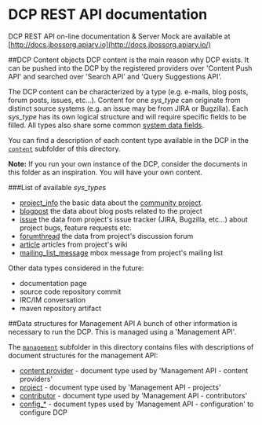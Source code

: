 DCP REST API documentation
==========================

DCP REST API on-line documentation & Server Mock are available at [http://docs.jbossorg.apiary.io](http://docs.jbossorg.apiary.io/)

##DCP Content objects
DCP content is the main reason why DCP exists. It can be pushed into the DCP by the 
registered providers over 'Content Push API' and searched over 'Search API' and 
'Query Suggestions API'.

The DCP content can be characterized by a type (e.g. e-mails, blog posts, forum 
posts, issues, etc...). Content for one *sys_type* can originate from distinct source
systems (e.g. an issue may be from JIRA or Bugzilla). 
Each *sys_type* has its own logical structure and will require specific fields
to be filled. All types also share some common [system data fields](content/dcp_content_object.md).

You can find a description of each content type available in the DCP in the
[`content`](content) subfolder of this directory.

**Note:** If you run your own instance of the DCP, consider the documents in this folder 
as an inspiration. You will have your own content.

###List of available *sys_type*s

+ [project_info](content/project_info.md) the basic data about the [community project](https://www.jboss.org/projects.html). 
+ [blogpost](content/blogpost.md) the data about blog posts related to the project
+ [issue](content/issue.md) the data from project's issue tracker (JIRA, Bugzilla, 
  etc...) about project bugs, feature requests etc.
+ [forumthread](content/forumthread.md) the data from project's discussion forum
+ [article](content/article.md) articles from project's wiki
+ [mailing_list_message](content/mailing_list_message.md) mbox message from project's mailing list

Other data types considered in the future:

+ documentation page
+ source code repository commit
+ IRC/IM conversation
+ maven repository artifact

##Data structures for Management API
A bunch of other information is necessary to run the DCP. This is managed using a 'Management API'.
 
The [`management`](management) subfolder in this directory contains files with 
descriptions of document structures for the management API:

+ [content provider](management/content_provider.md) - document type used by 'Management API - content providers'
+ [project](management/project.md) - document type used by 'Management API - projects'
+ [contributor](management/contributor.md) - document type used by 'Management API - contributors'
+ [config_*](management)  - document types used by 'Management API - configuration' to configure DCP

